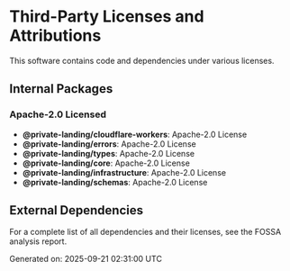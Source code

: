 # Third-Party Licenses and Attributions

This software contains code and dependencies under various licenses.

## Internal Packages

### Apache-2.0 Licensed
- **@private-landing/cloudflare-workers**: Apache-2.0 License
- **@private-landing/errors**: Apache-2.0 License
- **@private-landing/types**: Apache-2.0 License
- **@private-landing/core**: Apache-2.0 License
- **@private-landing/infrastructure**: Apache-2.0 License
- **@private-landing/schemas**: Apache-2.0 License

## External Dependencies

For a complete list of all dependencies and their licenses, see the FOSSA analysis report.

Generated on: 2025-09-21 02:31:00 UTC
